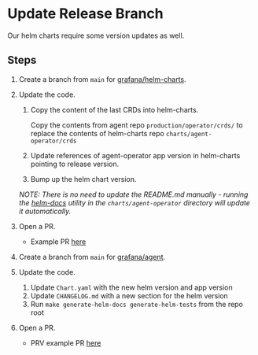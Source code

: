 # Update Release Branch

Our helm charts require some version updates as well.

## Steps

1. Create a branch from `main` for [grafana/helm-charts](https://github.com/grafana/helm-charts).

2. Update the code.

    1. Copy the content of the last CRDs into helm-charts.
        
        Copy the contents from agent repo `production/operator/crds/` to replace the contents of helm-charts repo `charts/agent-operator/crds`
        
    2. Update references of agent-operator app version in helm-charts pointing to release version.
    3. Bump up the helm chart version.
    
    *NOTE: There is no need to update the README.md manually - running the 
[helm-docs](https://github.com/norwoodj/helm-docs) utility in the `charts/agent-operator` directory 
will update it automatically.*

2. Open a PR.

    - Example PR [here](https://github.com/grafana/helm-charts/pull/2233)

3. Create a branch from `main` for [grafana/agent](https://github.com/grafana/agent).

4. Update the code.
    
    1. Update `Chart.yaml` with the new helm version and app version
    2. Update `CHANGELOG.md` with a new section for the helm version
    3. Run `make generate-helm-docs generate-helm-tests` from the repo root

5. Open a PR.

    - PRV example PR [here](https://github.com/grafana/agent/pull/3126)